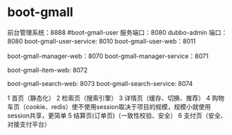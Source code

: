 # boot-gmall

前台管理系统：8888
#boot-gmall-user 服务端口：8080
dubbo-admin 端口：8080
boot-gmall-user-service: 8010
boot-gmall-user-web：8011

boot-gmall-manager-web：8070
boot-gmall-manager-service：8071

boot-gmall-item-web: 8072

boot-gmall-search-web: 8073
boot-gmall-search-service: 8074





1 首页（静态化）
2 检索页（搜索引擎）
3 详情页（缓存、切换、推荐）
4 购物车页（cookie、redis）使不使用session取决于项目的规模，规模小就使用session共享，更简单
5 结算页(订单页)（一致性校验、安全）
6 支付页（安全、对接支付平台）